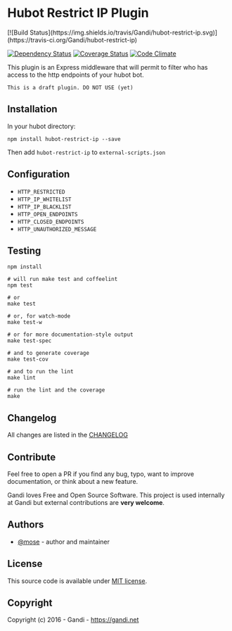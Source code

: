 Hubot Restrict IP Plugin
=================================

<!-- [![Version](https://img.shields.io/npm/v/hubot-restrict-ip.svg)](https://www.npmjs.com/package/hubot-restrict-ip)
[![Downloads](https://img.shields.io/npm/dt/hubot-restrict-ip.svg)](https://www.npmjs.com/package/hubot-restrict-ip)
 -->[![Build Status](https://img.shields.io/travis/Gandi/hubot-restrict-ip.svg)](https://travis-ci.org/Gandi/hubot-restrict-ip)
[![Dependency Status](https://gemnasium.com/Gandi/hubot-restrict-ip.svg)](https://gemnasium.com/Gandi/hubot-restrict-ip)
[![Coverage Status](https://img.shields.io/codeclimate/coverage/github/Gandi/hubot-restrict-ip.svg)](https://codeclimate.com/github/Gandi/hubot-restrict-ip/coverage)
[![Code Climate](https://img.shields.io/codeclimate/github/Gandi/hubot-restrict-ip.svg)](https://codeclimate.com/github/Gandi/hubot-restrict-ip)

This plugin is an Express middleware that will permit to filter who has access to the http endpoints of your hubot bot.

    This is a draft plugin. DO NOT USE (yet)
    

Installation
--------------
In your hubot directory:    

    npm install hubot-restrict-ip --save

Then add `hubot-restrict-ip` to `external-scripts.json`


Configuration
-----------------

- `HTTP_RESTRICTED`
- `HTTP_IP_WHITELIST`
- `HTTP_IP_BLACKLIST`
- `HTTP_OPEN_ENDPOINTS`
- `HTTP_CLOSED_ENDPOINTS`
- `HTTP_UNAUTHORIZED_MESSAGE`


Testing
----------------

    npm install

    # will run make test and coffeelint
    npm test 
    
    # or
    make test
    
    # or, for watch-mode
    make test-w

    # or for more documentation-style output
    make test-spec

    # and to generate coverage
    make test-cov

    # and to run the lint
    make lint

    # run the lint and the coverage
    make

Changelog
---------------
All changes are listed in the [CHANGELOG](CHANGELOG.md)

Contribute
--------------
Feel free to open a PR if you find any bug, typo, want to improve documentation, or think about a new feature. 

Gandi loves Free and Open Source Software. This project is used internally at Gandi but external contributions are **very welcome**. 

Authors
------------
- [@mose](https://github.com/mose) - author and maintainer

License
-------------
This source code is available under [MIT license](LICENSE).

Copyright
-------------
Copyright (c) 2016 - Gandi - https://gandi.net
